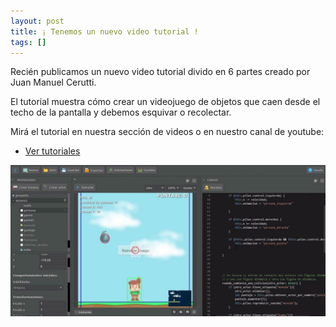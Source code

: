 ```yaml
---
layout: post
title: ¡ Tenemos un nuevo video tutorial !
tags: []
---
```


Recién publicamos un nuevo video tutorial divido
en 6 partes creado por Juan Manuel Cerutti.

El tutorial muestra cómo crear un videojuego de
objetos que caen desde el techo de la pantalla y
debemos esquivar o recolectar.

Mirá el tutorial en nuestra sección de videos o
en nuestro canal de youtube:

- [Ver tutoriales](https://pilas-engine.com.ar/videos/)

![](/assets/noticias/lluvia-de-objetos.jpg)
